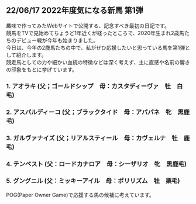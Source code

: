 ##  22/06/17  2022年度気になる新馬 第1弾 
趣味で作ってみたWebサイトで公開する、記念すべき最初の日記です。<br>
競馬をTVで見始めてちょうど1年近くが経ったところで、2020年生まれ2歳馬たちのデビュー戦が今年も始まりました。<br>
今日は、今年の2歳馬たちの中で、私がぜひ応援したいと思っている馬を第1弾として紹介します。<br>
競走馬としての力や細かい血統の特徴などは深く考えず、主に直感や名前の響きの印象をもとに挙げています。<br>

### 1. アオラキ (父；ゴールドシップ　母：カスタディーヴァ　牡　白毛)<br>


### 2. アスパルディーコ (父；ブラックタイド　母：アパパネ　牝　黒鹿毛)<br> 

### 3. ガルヴァナイズ (父；リアルスティール　母：カヴェルナ　牡　鹿毛)<br> 

### 4. テンペスト (父：ロードカナロア　母：シーザリオ　牝　黒鹿毛)<br> 

### 5. グングニル (父：ミッキーアイル　母：ポリリズム　牡　栗毛)<br> 


POG(Paper Owner Game)で応援する馬の候補に考えています。


